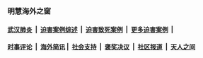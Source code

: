 
### 明慧海外之窗

####  [武汉肺炎](indexes/365.md?t=04211900) &nbsp;|&nbsp;  [迫害案例综述](indexes/328.md?t=04211900) &nbsp;|&nbsp; [迫害致死案例](indexes/277.md?t=04211900)  &nbsp;|&nbsp; [更多迫害案例](indexes/81.md?t=04211900)  &nbsp;|&nbsp; 
####  [时事评论](indexes/19.md?t=04211900) &nbsp;|&nbsp; [海外简讯](indexes/245.md?t=04211900)&nbsp;|&nbsp;  [社会支持](indexes/140.md?t=04211900) &nbsp;|&nbsp; [褒奖决议](indexes/282.md?t=04211900) &nbsp;|&nbsp; [社区报道](indexes/91.md?t=04211900)  &nbsp;|&nbsp; [天人之间](indexes/78.md?t=04211900) 

